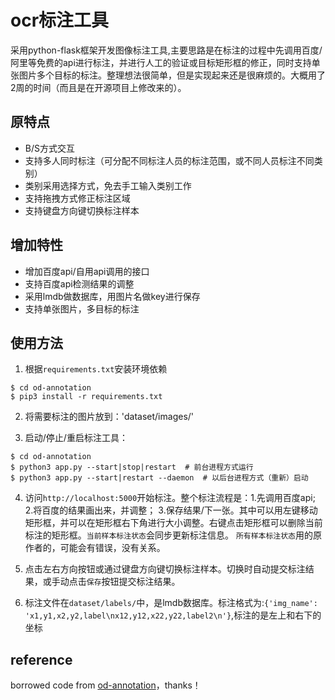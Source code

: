 # ocr标注工具

采用python-flask框架开发图像标注工具,主要思路是在标注的过程中先调用百度/阿里等免费的api进行标注，并进行人工的验证或目标矩形框的修正，同时支持单张图片多个目标的标注。整理想法很简单，但是实现起来还是很麻烦的。大概用了2周的时间（而且是在开源项目上修改来的）。

## 原特点
* B/S方式交互
* 支持多人同时标注（可分配不同标注人员的标注范围，或不同人员标注不同类别）
* 类别采用选择方式，免去手工输入类别工作
* 支持拖拽方式修正标注区域
* 支持键盘方向键切换标注样本

## 增加特性
* 增加百度api/自用api调用的接口
* 支持百度api检测结果的调整
* 采用lmdb做数据库，用图片名做key进行保存
* 支持单张图片，多目标的标注



## 使用方法
1. 根据`requirements.txt`安装环境依赖
```buildoutcfg
$ cd od-annotation
$ pip3 install -r requirements.txt
```
2. 将需要标注的图片放到：'dataset/images/'

3. 启动/停止/重启标注工具：
```buildoutcfg
$ cd od-annotation
$ python3 app.py --start|stop|restart  # 前台进程方式运行
$ python3 app.py --start|restart --daemon  # 以后台进程方式（重新）启动
```
4. 访问`http://localhost:5000`开始标注。整个标注流程是：1.先调用百度api; 2.将百度的结果画出来，并调整； 3.保存结果/下一张。其中可以用左键移动矩形框，并可以在矩形框右下角进行大小调整。右键点击矩形框可以删除当前标注的矩形框。`当前样本标注状态`会同步更新标注信息。 `所有样本标注状态`用的原作者的，可能会有错误，没有关系。

5. 点击左右方向按钮或通过键盘方向键切换标注样本。切换时自动提交标注结果，或手动点击`保存`按钮提交标注结果。

6. 标注文件在`dataset/labels/`中，是lmdb数据库。标注格式为:`{'img_name': 'x1,y1,x2,y2,label\nx12,y12,x22,y22,label2\n'}`,标注的是左上和右下的坐标


## reference
borrowed code from [od-annotation](https://github.com/hzylmf/od-annotation)，thanks！
